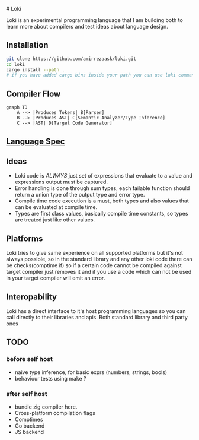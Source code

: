 \# Loki

Loki is an experimental programming language that I am building both to learn more about compilers and test ideas about language design.

## Installation

```bash
git clone https://github.com/amirrezaask/loki.git
cd loki
cargo install --path .
# if you have added cargo bins inside your path you can use loki command.
```

## Compiler Flow

```mermaid
graph TD
    A --> |Produces Tokens| B[Parser]
    B --> |Produces AST| C[Semantic Analyzer/Type Inference]
    C --> |AST| D[Target Code Generator]                    
```

## [Language Spec](https://github.com/amirrezaask/loki/tree/master/spec.md)

## Ideas

- Loki code is *ALWAYS* just set of expressions that evaluate to a value and expressions output must be captured.
- Error handling is done through sum types, each failable function should return a union type of the output type and error type.
- Compile time code execution is a must, both types and also values that can be evaluated at compile time.
- Types are first class values, basically compile time constants, so types are treated just like other values.

## Platforms

Loki tries to give same experience on all supported platforms but it's not always possible, so in the standard library and any other loki code there
can be checks(comptime if) so if a certain code cannot be compiled against target compiler just removes it and if you use a code which can not be used
in your target compiler will emit an error.

## Interopability

Loki has a direct interface to it's host programming languages so you can call directly to their libraries and apis. Both standard library and third party ones

## TODO

### before self host

- naive type inference, for basic exprs (numbers, strings, bools)
- behaviour tests using make ?

### after self host

- bundle zig compiler here.
- Cross-platform compilation flags
- Comptimes
- Go backend
- JS backend
